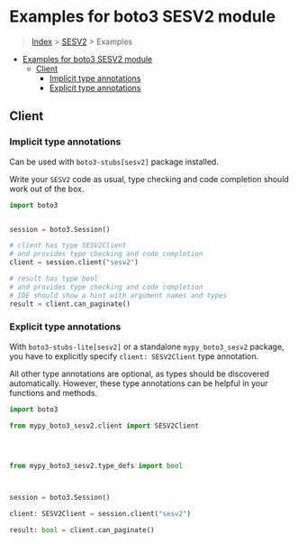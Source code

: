 <a id="examples-for-boto3-sesv2-module"></a>

# Examples for boto3 SESV2 module

> [Index](../README.md) > [SESV2](./README.md) > Examples

- [Examples for boto3 SESV2 module](#examples-for-boto3-sesv2-module)
  - [Client](#client)
    - [Implicit type annotations](#implicit-type-annotations)
    - [Explicit type annotations](#explicit-type-annotations)

<a id="client"></a>

## Client

<a id="implicit-type-annotations"></a>

### Implicit type annotations

Can be used with `boto3-stubs[sesv2]` package installed.

Write your `SESV2` code as usual, type checking and code completion should work
out of the box.

```python
import boto3


session = boto3.Session()

# client has type SESV2Client
# and provides type checking and code completion
client = session.client("sesv2")

# result has type bool
# and provides type checking and code completion
# IDE should show a hint with argument names and types
result = client.can_paginate()
```

<a id="explicit-type-annotations"></a>

### Explicit type annotations

With `boto3-stubs-lite[sesv2]` or a standalone `mypy_boto3_sesv2` package, you
have to explicitly specify `client: SESV2Client` type annotation.

All other type annotations are optional, as types should be discovered
automatically. However, these type annotations can be helpful in your functions
and methods.

```python
import boto3

from mypy_boto3_sesv2.client import SESV2Client




from mypy_boto3_sesv2.type_defs import bool



session = boto3.Session()

client: SESV2Client = session.client("sesv2")

result: bool = client.can_paginate()
```
